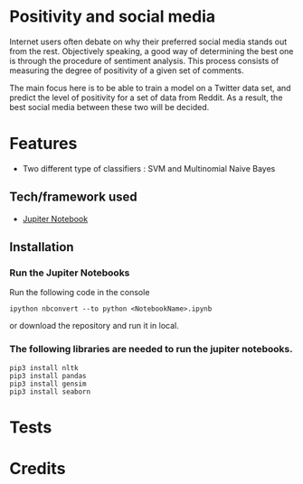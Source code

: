 # Positivity and social media
Internet users often debate on why their preferred social media stands out from the rest. Objectively speaking, a good way of determining the best one is  through  the  procedure  of  sentiment  analysis. This process consists of measuring the degree of positivity of a given set of comments.

The main focus here is to be able to train a model on a Twitter data set, and predict the level of positivity for a set of data from Reddit. As a result, the best social media between these two will be decided.

# Features
* Two different type of classifiers : SVM and Multinomial Naive Bayes

## Tech/framework used
* [Jupiter Notebook](https://jupyter.org)

## Installation
### Run the Jupiter Notebooks
Run the following code in the console
```
ipython nbconvert --to python <NotebookName>.ipynb
```
or download the repository and run it in local.

### The following libraries are needed to run the jupiter notebooks.

```
pip3 install nltk
pip3 install pandas
pip3 install gensim
pip3 install seaborn
```

# Tests

# Credits


